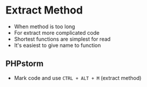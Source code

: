 # Extract Method
* When method is too long
* For extract more complicated code
* Shortest functions are simplest for read
* It's easiest to give name to function

## PHPstorm
* Mark code and use `CTRL + ALT + M` (extract method)



